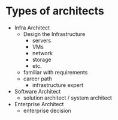 # Types of architects

- Infra Architect
  - Design the Infrastructure
    - servers
    - VMs
    - network
    - storage
    - etc.
  - familiar with requirements
  - career path
    - infrastructure expert
- Software Architect
  - solution architect / system architect
- Enterprise Architect
  - enterprise decision
